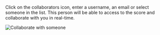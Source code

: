 Click on the collaborators icon, enter a username, an email or select someone in the list. This person will be able to access to the score and collaborate with you in real-time.

![Collaborate with someone](https://flat.io/img/help/editor_sharepeople_en.gif)